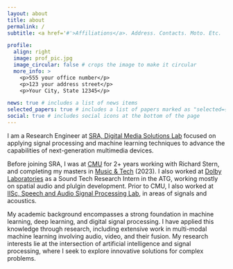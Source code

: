 ```yaml
---
layout: about
title: about
permalink: /
subtitle: <a href='#'>Affiliations</a>. Address. Contacts. Moto. Etc.

profile:
  align: right
  image: prof_pic.jpg
  image_circular: false # crops the image to make it circular
  more_info: >
    <p>555 your office number</p>
    <p>123 your address street</p>
    <p>Your City, State 12345</p>

news: true # includes a list of news items
selected_papers: true # includes a list of papers marked as "selected={true}"
social: true # includes social icons at the bottom of the page
---
```


I am a Research Engineer at [SRA, Digital Media Solutions Lab](https://sra.samsung.com/research-area/digital-media/) focused on applying signal processing and machine learning techniques to advance the capabilities of next-generation multimedia devices.

Before joining SRA, I was at [CMU](https://www.cs.cmu.edu/) for 2+ years working with Richard Stern, and completing my masters in [Music & Tech](https://www.cs.cmu.edu/~music/mat/about.html) (2023). I also worked at [Dolby Laboratories](https://www.dolby.com/) as a Sound Tech Research Intern in the ATG, working mostly on spatial audio and plulgin development. Prior to CMU, I also worked at [IISc, Speech and Audio Signal Processing Lab](https://ece.iisc.ac.in/speech-and-audio-signal-processing-lab/), in areas of signals and acoustics. 

My academic background encompasses a strong foundation in machine learning, deep learning, and digital signal processing. I have applied this knowledge through research, including extensive work in multi-modal machine learning involving audio, video, and their fusion. My research interests lie at the intersection of artificial intelligence and signal processing, where I seek to explore innovative solutions for complex problems.